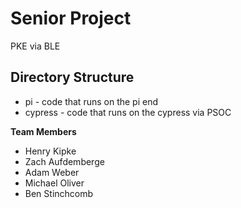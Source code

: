 # Senior Project
PKE via BLE

Directory Structure
---
* pi - code that runs on the pi end
* cypress - code that runs on the cypress via PSOC

**Team Members**
* Henry Kipke
* Zach Aufdemberge
* Adam Weber
* Michael Oliver
* Ben Stinchcomb
